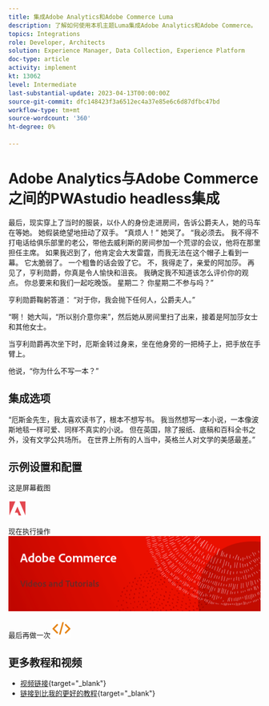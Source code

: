 ```yaml
---
title: 集成Adobe Analytics和Adobe Commerce Luma
description: 了解如何使用本机主题Luma集成Adobe Analytics和Adobe Commerce。
topics: Integrations
role: Developer, Architects
solution: Experience Manager, Data Collection, Experience Platform
doc-type: article
activity: implement
kt: 13062
level: Intermediate
last-substantial-update: 2023-04-13T00:00:00Z
source-git-commit: dfc148423f3a6512ec4a37e85e6c6d87dfbc47bd
workflow-type: tm+mt
source-wordcount: '360'
ht-degree: 0%

---
```



# Adobe Analytics与Adobe Commerce之间的PWAstudio headless集成

最后，现实穿上了当时的服装，以仆人的身份走进房间，告诉公爵夫人，她的马车在等她。 她假装绝望地扭动了双手。 “真烦人！” 她哭了。 “我必须去。 我不得不打电话给俱乐部里的老公，带他去威利斯的房间参加一个荒谬的会议，他将在那里担任主席。 如果我迟到了，他肯定会大发雷霆，而我无法在这个帽子上看到一幕。 它太脆弱了。 一个粗鲁的话会毁了它。 不，我得走了，亲爱的阿加莎。 再见了，亨利勋爵，你真是令人愉快和沮丧。 我确定我不知道该怎么评价你的观点。 你总要来和我们一起吃晚饭。 星期二？ 你星期二不参与吗？”

亨利勋爵鞠躬答道： “对于你，我会抛下任何人，公爵夫人。”

“啊！ 她大叫，“所以别介意你来”，然后她从房间里扫了出来，接着是阿加莎女士和其他女士。

当亨利勋爵再次坐下时，厄斯金转过身来，坐在他身旁的一把椅子上，把手放在手臂上。

他说，“你为什么不写一本？”

## 集成选项

“厄斯金先生，我太喜欢读书了，根本不想写书。 我当然想写一本小说，一本像波斯地毯一样可爱、同样不真实的小说。 但在英国，除了报纸、底稿和百科全书之外，没有文学公共场所。 在世界上所有的人当中，英格兰人对文学的美感最差。”


## 示例设置和配置

这是屏幕截图

![屏幕快照1](/help/assets/adobe-logo.svg)

现在执行操作
![屏幕快照2](/help/assets/banner-videos-home.png)

最后再做一次
![最后一个屏幕截图](/help/assets/open-source.svg)

## 更多教程和视频

* [视频链接](https://example.com){target="_blank"}
* [链接到比我的更好的教程](https://example.com){target="_blank"}
